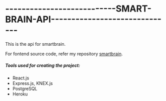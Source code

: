 # ---------------------------SMART-BRAIN-API------------------------------

This is the api for smartbrain.

For fontend source code, refer my repository [smartbrain](https://github.com/naveeniitbhu/smartbrain).

##### Tools used for creating the project:
  - React.js
  - Express.js, KNEX.js
  - PostgreSQL
  - Heroku
 



